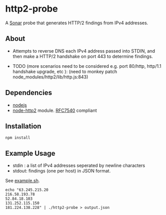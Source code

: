 # http2-probe

A [Sonar](https://github.com/rapid7/sonar) probe that generates HTTP/2 findings from IPv4 addresses.

About
-----

* Attempts to reverse DNS each IPv4 address passed into STDIN, and then make a HTTP/2 handshake on port 443 to determine findings.  

* TODO (more scenarios need to be considered e.g. port 80/http, http/1.1 handshake upgrade, etc ): (need to monkey patch node_modules/http2/lib/http.js:843)



Dependencies
------------

* [nodejs](https://nodejs.org/en/)
* [node-http2](https://github.com/molnarg/node-http2) module. [RFC7540](https://httpwg.github.io/specs/rfc7540.html) compliant


Installation
------------

```
npm install
```

Example Usage
-----

* stdin : a list of IPv4 addresses seperated by newline characters
* stdout: findings (one per host) in JSON format.

See [example.sh](example.sh).

```
echo "63.245.215.20
216.58.193.78
52.84.18.103
131.252.115.150
181.224.138.228" | ./http2-probe > output.json
```




